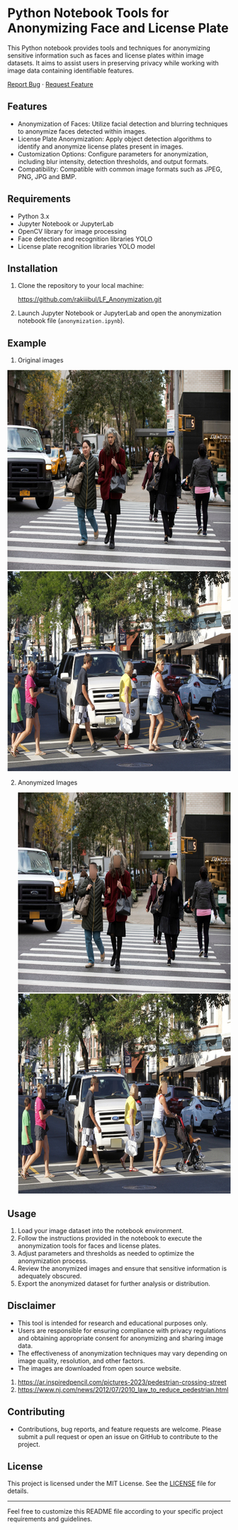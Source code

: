 # Python Notebook Tools for Anonymizing Face and License Plate

This Python notebook provides tools and techniques for anonymizing sensitive information such as faces and license plates within image datasets. It aims to assist users in preserving privacy while working with image data containing identifiable features.

<div>

<p align="center">

<a href="https://github.com/rakiiibul/LF_Anonymization/issues">Report Bug</a> · <a href="https://github.com/rakiiibul/LF_Anonymization/issues">Request Feature</a>

</p>

</div>

## Features

-   Anonymization of Faces: Utilize facial detection and blurring techniques to anonymize faces detected within images.
-   License Plate Anonymization: Apply object detection algorithms to identify and anonymize license plates present in images.
-   Customization Options: Configure parameters for anonymization, including blur intensity, detection thresholds, and output formats.
-   Compatibility: Compatible with common image formats such as JPEG, PNG, JPG and BMP.

## Requirements

-   Python 3.x
-   Jupyter Notebook or JupyterLab
-   OpenCV library for image processing
-   Face detection and recognition libraries YOLO
-   License plate recognition libraries YOLO model

## Installation

1.  Clone the repository to your local machine:

       https://github.com/rakiiibul/LF_Anonymization.git
    
3.  Launch Jupyter Notebook or JupyterLab and open the anonymization notebook file (`anonymization.ipynb`).

## Example

1.  Original images


 <img src="img/img1.jpg" alt="example1" width="600" height="450"/></a> 
  <img src="img/img2.jpg" alt="example2" width="600" height="450"/></a>
 

2.  Anonymized Images

    <img src="img/img1_ano.jpg" alt="example1" width="600" height="450"/></a>
    <img src="img/img2_ano.jpg" alt="example2" width="600" height="450"/></a>


## Usage

1.  Load your image dataset into the notebook environment.
2.  Follow the instructions provided in the notebook to execute the anonymization tools for faces and license plates.
3.  Adjust parameters and thresholds as needed to optimize the anonymization process.
4.  Review the anonymized images and ensure that sensitive information is adequately obscured.
5.  Export the anonymized dataset for further analysis or distribution.

## Disclaimer

-   This tool is intended for research and educational purposes only.
-   Users are responsible for ensuring compliance with privacy regulations and obtaining appropriate consent for anonymizing and sharing image data.
-   The effectiveness of anonymization techniques may vary depending on image quality, resolution, and other factors.
-   The images are downloaded from open source website.
1. <https://ar.inspiredpencil.com/pictures-2023/pedestrian-crossing-street>
2. <https://www.nj.com/news/2012/07/2010_law_to_reduce_pedestrian.html>

## Contributing

-   Contributions, bug reports, and feature requests are welcome. Please submit a pull request or open an issue on GitHub to contribute to the project.

## License

This project is licensed under the MIT License. See the [LICENSE](LICENSE) file for details.

------------------------------------------------------------------------

Feel free to customize this README file according to your specific project requirements and guidelines.
